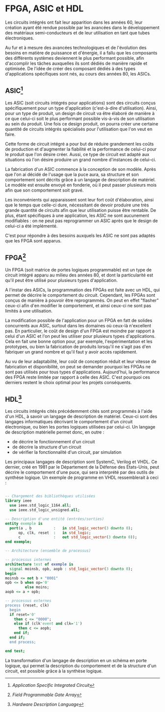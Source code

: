 # FPGA, ASIC et HDL

[^fpga]: *Field Programmable Gate Array*
[^asic]: *Application Specific Integrated Circuit*
[^hdl]: *Hardware Description Language*

Les circuits intégrés ont fait leur apparition dans les années 60, leur création ayant été rendue possible par les avancées dans le développement des matériaux semi-conducteurs et de leur utilisation en tant que tubes électroniques.

Au fur et à mesure des avancées technologiques et de l'évolution des besoins en matière de puissance et d'énergie, il a fallu que les composants des différents systèmes deviennent le plus performant possible, afin d'accomplir les tâches auxquelles ils sont dédiés de manière rapide et optimisée. De l'idée de créer des composant dédiés à des types d'applications spécifiques sont nés, au cours des années 80, les ASICs.

## ASIC[^asic]

Les ASIC (soit circuits intégrés pour applications) sont des circuits conçus spécifiquement pour un type d'application (c'est-à-dire d'utilisation). Ainsi, pour un type de produit, un design de circuit va être élaboré de manière à ce que celui-ci soit le plus performant possible vis-à-vis de son utilisation au sein du produit. Une fois ce design produit, on pourra créer une certaine quantité de circuits intégrés spécialisés pour l'utilisation que l'on veut en faire.

Cette forme de circuit intégré a pour but de réduire grandement les coûts de production et d'augmenter la fiabilité et la performance de celui-ci pour le produit que l'on désire créer. Aussi, ce type de circuit est adapté aux situations où l'on désire produire un grand nombre d'instances de celui-ci.

La fabrication d'un ASIC commence à la conception de son modèle. Après que l'on ai décidé de l'usage que la puce aura, sa structure et son comportement sont décrits grâce à un langage de description de matériel. Le modèle est ensuite envoyé en fonderie, où il peut passer plusieurs mois afin que son comportement soit gravé.

Les inconvénients qui apparaissent sont leur fort coût d'élaboration, ainsi que le temps que celle-ci dure, nécessitant de devoir produire une très grande quantité de circuits afin que leur utilisation puisse être rentable. De plus, étant spécifiques à une application, les ASIC ne sont aucunement modifiables : on ne peut pas reprogrammer un ASIC après que le design de celui-ci a été implémenté.


C'est pour répondre à des besoins auxquels les ASIC ne sont pas adaptés que les FPGA sont apparus.

## FPGA[^fpga]

Un FPGA (soit matrice de portes logiques programmable) est un type de circuit intégré apparu au milieu des années 80, et dont la particularité est qu'il peut être utilisé pour plusieurs types d'application.

A l'instar des ASICs, la programmation des FPGAs est faite avec un HDL, qui permet de décrire le comportement du circuit. Cependant, les FPGAs sont conçus de manière à pouvoir être reprogrammés. On peut en effet "flasher" ceux-ci afin d'en modifier le comportement, et ainsi ceux-ci ne sont pas limités à une utilisation.

La modification possible de l'application pour un FPGA en fatt de solides concurrents aux ASIC, surtout dans les domaines où ceux-là n'excellent pas. En particulier, le coût de design d'un FPGA est moindre par rapport à celui d'un ASIC et l'on peut les utiliser pour plusieurs types d'applications. Cela en fait une bonne option pour, par exemple, l'expérimentation et les prototypes, ou bien la fabrication de produits lorsqu'il ne s'agit pas d'en fabriquer un grand nombre et qu'il faut y avoir accès rapidement.

Au vu de leur adaptabilité, leur coût de conception réduit et leur vitesse de fabrication et disponibilité, on peut se demander pourquoi les FPGAs ne sont pas utilisés pour tous types d'applications. Aujourd'hui, la performance des FPGA reste limitée par rapport à celle des ASIC. C'est pourquoi ces derniers restent le choix optimal pour les projets conséquents.


## HDL[^hdl]

Les circuits intégrés cités précédemment cités sont programmés à l'aide d'un HDL, à savoir un langage de description de matériel. Ceux-ci sont des langages informatiques décrivant le comportement d'un circuit électronique, ou bien les portes logiques utilisées par celui-ci. Un langage de description matérielle permet donc, en outre :

  - de décrire le fonctionnement d'un circuit
  - de décrire la structure d'un circuit
  - de vérifier la fonctionnalité d'un circuit, par simulation

Les principaux langages de description sont SystemC, Verilog et VHDL. Ce dernier, créé en 1981 par le Département de la Défense des États-Unis, peut décrire le comportement d'une puce, qui sera interprété par des outils de synthèse logique. Un exemple de programme en VHDL ressemblerait à ceci :

```vhdl

-- Chargement des bibliothèques utilisées
library ieee
  use ieee.std_logic_1164.all;
  use ieee.std_logic_unsigned.all;

-- Description d'une entité (entrées/sorties)
entity exemple is
  port(a , b          :   in std_logic_vector(3 downto 0);
      op, clk, reset  :   in std_logic;
      c               :   out std_logic_vector(3 downto 0));
end exemple;

-- Architecture (ensemble de processus)

-- processus internes
architecture test of exemple is
  signal moinsb, opb, aopb : std_logic_vector(3 downto 0);
begin
moinsb <= not b + "0001"
opb <= b when op='0'
         else moins;
aopb <= a + opb;

-- processus externes
process (reset, clk)
  begin
  if reset='0'
    then c <= "0000";
    else if (clk'event and clk='1')
      then c <= aopb;
    end if;
  end if;
  end process;

end test;
```

La transformation d'un langage de description en un schéma en porte logique, qui permet la description du comportement et de la structure d'un circuit, est possible grâce à la synthèse logique.
